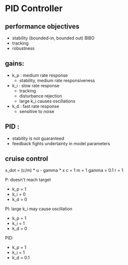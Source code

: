 # PID Controller

## performance objectives

- stability (bounded-in, bounded out) BIBO
- tracking
- robustness

## gains:

- k_p : medium rate response
  - stability, medium rate responsiveness
- k_i : slow rate response
  - tracking
  - disturbance rejection
  - large k_i causes oscillations
- k_d : fast rate response
  - sensitive to noise

## PID :

- stability is not guaranteed
- feedback fights undertainty in model parameters

## cruise control

x_dot = (c/m) \* u - gamma \* x
c = 1
m = 1
gamma = 0.1
r = 1

P: doesn't reach target

- k_p = 1
- k_i = 0
- k_d = 0

PI: large k_i may cause oscillation

- k_p = 1
- k_i = 1
- k_d = 0

PID:

- k_p = 1
- k_i = 1
- k_d = 0.1

